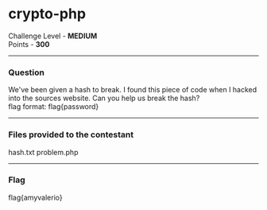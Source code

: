 # crypto-php

Challenge Level - __MEDIUM__  
Points - __300__

---
### Question
We've been given a hash to break. I found this piece of code when I hacked into the sources website. Can you help us break the hash?  
flag format: flag{password}

---
### Files provided to the contestant
hash.txt
problem.php

---
### Flag
flag{amyvalerio}

